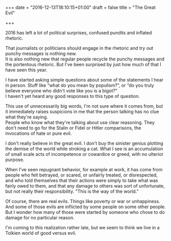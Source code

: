 +++
date = "2016-12-13T18:10:15+01:00"
draft = false
title = "The Great Evil"

+++

2016 has left a lot of political surprises, confused pundits and inflated rhetoric.

That journalists or politicians should engage in the rhetoric and try out punchy messages is nothing new.<br/>
It is also nothing new that regular people recycle the punchy messages and the portentous rhetoric. But I've been surprised by just how much of that I have seen this year.

I have started asking simple questions about some of the statements I hear in person. Stuff like “what do you mean by populism?”, or “do you truly believe everyone who didn't vote like you is a bigot?”<br/>
I haven't yet heard any good responses to this type of question.

This use of unnecessarily big words, I'm not sure where it comes from, but it immediately raises suspicions in me that the person talking has no clue what they're saying.<br/>
People who know what they're talking about use clear reasoning. They don't need to go for the Stalin or Fidel or Hitler comparisons, the invocations of hate or pure evil.

I don't really believe in the great evil. I don't buy the sinister genius
plotting the demise of the world while stroking a cat.
What I see is an accumulation of small scale acts of incompetence or cowardice or greed, with no ulterior purpose.

When I've seen repugnant behavior, for example at work, it has come from people who felt betrayed, or scared, or unfairly treated, or disrespected, and who told themselves that their actions were simply to take what was fairly owed to them, and that any damage to others was sort of unfortunate, but not really their responsibility.
"This is the way of the world."

Of course, there are real evils. Things like poverty or war or unhappiness. And some of those evils are inflicted by some people on some other people. But I wonder how many of those were started by someone who chose to do damage for no particular reason.

I'm coming to this realization rather late, but we seem to think we live in a Tolkien world of good versus evil.
